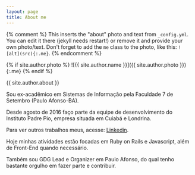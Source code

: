 ```yaml
---
layout: page
title: About me
---
```


{% comment %}
  This inserts the "about" photo and text from `_config.yml`.
  You can edit it there (jekyll needs restart!) or remove it and provide your own photo/text.
  Don't forget to add the `me` class to the photo, like this: `![alt](src){:.me}`.
{% endcomment %}

{% if site.author.photo %}
  ![{{ site.author.name }}]({{ site.author.photo }}){:.me}
{% endif %}

{{ site.author.about }}

Sou ex-acadêmico em Sistemas de Informação pela Faculdade 7 de Setembro (Paulo Afonso-BA).

Desde agosto de 2016 faço parte da equipe de desenvolvimento do Instituto Padre Pio, empresa situada em Cuiabá e Londrina.

Para ver outros trabalhos meus, acesse: [Linkedin](https://www.linkedin.com/in/anchieta-j%C3%BAnior-69568630/).

Hoje minhas atividades estão focadas em Ruby on Rails e Javascript, além de Front-End quando necessário.

Também sou GDG Lead e Organizer em Paulo Afonso, do qual tenho bastante orgulho em fazer parte e contribuir.
